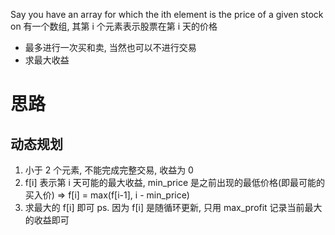 Say you have an array for which the ith element is the price of a given stock on
有一个数组, 其第 i 个元素表示股票在第 i 天的价格

* 最多进行一次买和卖, 当然也可以不进行交易
* 求最大收益


# 思路
## 动态规划
1. 小于 2 个元素, 不能完成完整交易, 收益为 0
2. f[i] 表示第 i 天可能的最大收益, min\_price 是之前出现的最低价格(即最可能的买入价)
    => f[i] = max(f[i-1], i - min\_price)
3. 求最大的 f[i] 即可
ps. 因为 f[i] 是随循环更新, 只用 max\_profit 记录当前最大的收益即可
